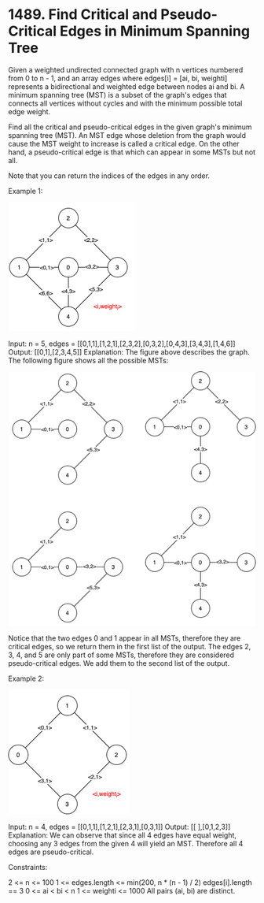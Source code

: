 # 1489. Find Critical and Pseudo-Critical Edges in Minimum Spanning Tree

Given a weighted undirected connected graph with n vertices numbered from 0 to n - 1, and an array edges where edges[i] = [ai, bi, weighti] represents a bidirectional and weighted edge between nodes ai and bi. A minimum spanning tree (MST) is a subset of the graph's edges that connects all vertices without cycles and with the minimum possible total edge weight.

Find all the critical and pseudo-critical edges in the given graph's minimum spanning tree (MST). An MST edge whose deletion from the graph would cause the MST weight to increase is called a critical edge. On the other hand, a pseudo-critical edge is that which can appear in some MSTs but not all.

Note that you can return the indices of the edges in any order. 

Example 1:

![leetcode1489_fig1](/assets/leetcode1489_ex1.png)
<br>

Input: n = 5, edges = \[[0,1,1],[1,2,1],[2,3,2],[0,3,2],[0,4,3],[3,4,3],[1,4,6]]
Output: \[[0,1],[2,3,4,5]]
Explanation: The figure above describes the graph.
The following figure shows all the possible MSTs:

![leetcode1489_fig2](/assets/leetcode1489_ex1_2.png)
<br>

Notice that the two edges 0 and 1 appear in all MSTs, therefore they are critical edges, so we return them in the first list of the output.
The edges 2, 3, 4, and 5 are only part of some MSTs, therefore they are considered pseudo-critical edges. We add them to the second list of the output.

Example 2:

![leetcode1489_fig3](/assets/leetcode1489_ex2.png)
<br>

Input: n = 4, edges = \[[0,1,1],[1,2,1],[2,3,1],[0,3,1]]
Output: \[[ ],[0,1,2,3]]
Explanation: We can observe that since all 4 edges have equal weight, choosing any 3 edges from the given 4 will yield an MST. Therefore all 4 edges are pseudo-critical.
 

Constraints:

2 <= n <= 100
1 <= edges.length <= min(200, n * (n - 1) / 2)
edges[i].length == 3
0 <= ai < bi < n
1 <= weighti <= 1000
All pairs (ai, bi) are distinct.
